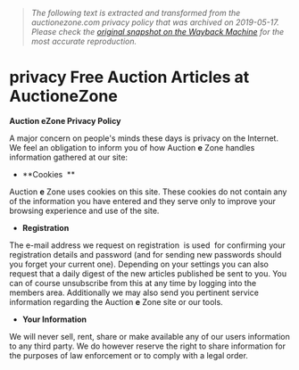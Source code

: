 > *The following text is extracted and transformed from the auctionezone.com privacy policy that was archived on 2019-05-17. Please check the [original snapshot on the Wayback Machine](https://web.archive.org/web/20190517014858id_/http%3A//www.auctionezone.com/index.php%3Fpagedb%3Dprivacy) for the most accurate reproduction.*

# privacy Free Auction Articles at AuctioneZone

  


**Auction eZone Privacy Policy**

A major concern on people's minds these days is privacy on the Internet. We feel an obligation to inform you of how Auction **e** Zone handles information gathered at our site:

  * **Cookies  **



Auction **e** Zone uses cookies on this site. These cookies do not contain any of the information you have entered and they serve only to improve your browsing experience and use of the site. 

  * **Registration**



The e-mail address we request on registration  is used  for confirming your registration details and password (and for sending new passwords should you forget your current one). Depending on your settings you can also request that a daily digest of the new articles published be sent to you. You can of course unsubscribe from this at any time by logging into the members area. Additionally we may also send you pertinent service information regarding the Auction **e** Zone site or our tools. 

  * **Your Information**



We will never sell, rent, share or make available any of our users information to any third party. We do however reserve the right to share information for the purposes of law enforcement or to comply with a legal order.
